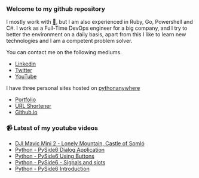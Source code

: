 ### Welcome to my github repository

I mostly work with [:snake:](https://www.python.org/), but I am also experienced in Ruby, Go, Powershell and C#. I work as a Full-Time DevOps engineer for a big company, and I try to better the environment on a daily basis, apart from this I like to learn new technologies and I am a competent problem solver.

You can contact me on the following mediums.
- [Linkedin](https://www.linkedin.com/in/r3ap3rpy)
- [Twitter](https://twitter.com/r3ap3rpy)
- [YouTube](https://www.youtube.com/channel/UC1qkMXH8d2I9DDAtBSeEHqg)

I have three personal sites hosted on [pythonanywhere](https://www.pythonanywhere.com/)
- [Portfolio](http://r3ap3rpy.pythonanywhere.com/)
- [URL Shortener](http://shortenpy.pythonanywhere.com/)
- [Github.io](https://r3ap3rpy.github.io/)

### :video_camera: Latest of my youtube videos
<!-- YOUTUBE:START -->
- [DJI Mavic Mini 2 - Lonely Mountain, Castle of Somló](https://www.youtube.com/watch?v=lOorn1EzfAY)
- [Python - PySide6 Dialog Application](https://www.youtube.com/watch?v=eY__Gh9j5yw)
- [Python - PySide6 Using Buttons](https://www.youtube.com/watch?v=3WV4LEdkol4)
- [Python - PySide6 - Signals and slots](https://www.youtube.com/watch?v=54HqeEa5eo0)
- [Python - PySide6 Introduction](https://www.youtube.com/watch?v=VjbMLk8d1lI)
<!-- YOUTUBE:END -->

